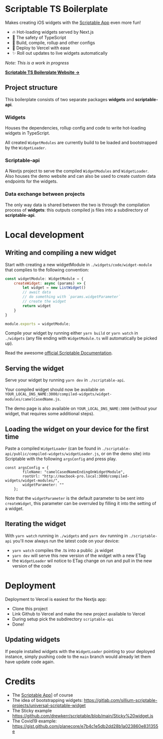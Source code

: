 # Scriptable TS Boilerplate

Makes creating iOS widgets with the [Scriptable App](https://scriptable.app/) even more fun!

- 🔥 Hot-loading widgets served by Next.js
- 🔨 The safety of TypeScript
- 🍭 Build, compile, rollup and other configs
- 🚀 Deploy to Vercel with ease
- ✨ Roll out updates to live widgets automatically

_Note: This is a work in progress_

**[Scriptable TS Boilerplate Website →](https://scriptable-ts-boilerplate.vercel.app)**

## Project structure

This boilerplate consists of two separate packages **widgets** and **scriptable-api**. 

### Widgets

Houses the dependencies, rollup config and code to write hot-loading widgets in TypeScript.

All created `WidgetModules` are currently build to be loaded and bootstrapped by the `WidgetLoader`.

### Scriptable-api

A Nextjs project to serve the compiled `WidgetModules` and `WidgetLoader`. Also houses the demo website and can also be used to create custom data endpoints for the widgets.

### Data exchange between projects

The only way data is shared between the two is through the compilation process of **widgets**: this outputs compiled js files into a subdirectory of **scriptable-api**.


# Local development

## Writing and compiling a new widget

Start with creating a new widgetModule in `./widgets/code/widget-module` that complies to the following convention:

```js camelCasedNameEndingOnWidgetModule.ts
const widgetModule: WidgetModule = {
    createWidget: async (params) => {
        let widget = new ListWidget()
        // await data
        // do something with `params.widgetParameter`
        // create the widget
        return widget
    }
}

module.exports = widgetModule;
```

Compile your widget by running either `yarn build` or `yarn watch` in `./widgets` (any file ending with `WidgetModule.ts` will automatically be picked up).

Read the awesome [official Scriptable Documentation](https://docs.scriptable.app).

## Serving the widget

Serve your widget by running `yarn dev` in `./scriptable-api`.

Your compiled widget should now be available on `YOUR_LOCAL_DNS_NAME:3000/compiled-widgets/widget-modules/camelCasedName.js`.

The demo page is also available on `YOUR_LOCAL_DNS_NAME:3000` (without your widget, that requires some additional steps).

## Loading the widget on your device for the first time

Paste a compiled `WidgetLoader` (can be found in `./scriptable-api/public/compiled-widgets/widgetLoader.js`, or on the demo site) into Scriptable with the following `argsConfig` and press play.
```
const argsConfig = {
        fileName: "camelCasedNameEndingOnWidgetModule",
        rootUrl: "http://macbook-pro.local:3000/compiled-widgets/widget-modules/",
        widgetParameter: ""
    };
```

Note that the `widgetParameter` is the default parameter to be sent into `createWidget`, this parameter can be overruled by filling it into the setting of a widget.

## Iterating the widget

With `yarn watch` running in `./widgets` and `yarn dev` running in `./scriptable-api` you'll now always run the latest code on your device:

- `yarn watch` compiles the .ts into a public .js widget
- `yarn dev` will serve this new version of the widget with a new ETag
- the `WidgetLoader` wil notice to ETag change on run and pull in the new version of the code

# Deployment

Deployment to Vercel is easiest for the Nextjs app:

- Clone this project
- Link Github to Vercel and make the new project available to Vercel
- During setup pick the subdirectory `scriptable-api`
- Done!

## Updating widgets

If people installed widgets with the `WidgetLoader` pointing to your deployed instance, simply pushing code to the `main` branch would already let them have update code again.


# Credits

- The [Scriptable App](https://scriptable.app/)] of course
- The idea of bootstrapping widgets: https://gitlab.com/sillium-scriptable-projects/universal-scriptable-widget
- The Sticky example https://github.com/drewkerr/scriptable/blob/main/Sticky%20widget.js
- The Covid19 example: https://gist.github.com/planecore/e7b4c1e5db2dd28b1a023860e831355e